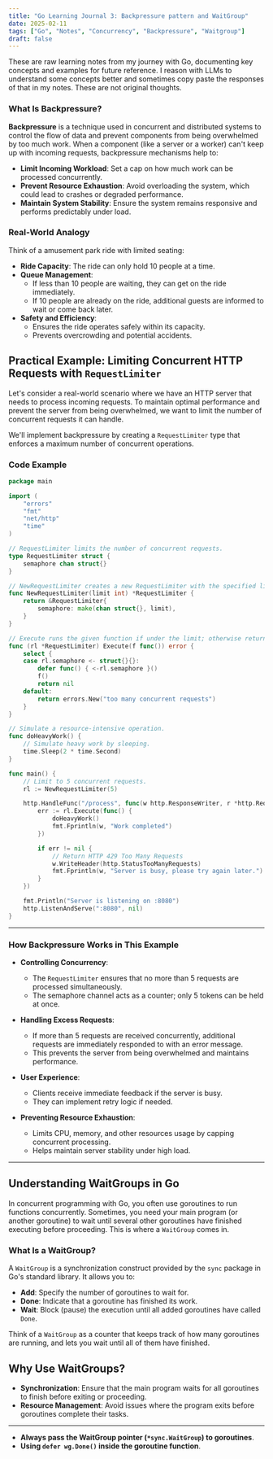 ```yaml
---
title: "Go Learning Journal 3: Backpressure pattern and WaitGroup"
date: 2025-02-11
tags: ["Go", "Notes", "Concurrency", "Backpressure", "Waitgroup"]
draft: false
---
```


These are raw learning notes from my journey with Go, documenting key concepts and examples for future reference. I reason with LLMs to understand some concepts better and sometimes copy paste the responses of that in my notes. These are not original thoughts.


### What Is Backpressure?

**Backpressure** is a technique used in concurrent and distributed systems to control the flow of data and prevent components from being overwhelmed by too much work. When a component (like a server or a worker) can't keep up with incoming requests, backpressure mechanisms help to:

- **Limit Incoming Workload**: Set a cap on how much work can be processed concurrently.
- **Prevent Resource Exhaustion**: Avoid overloading the system, which could lead to crashes or degraded performance.
- **Maintain System Stability**: Ensure the system remains responsive and performs predictably under load.

### Real-World Analogy

Think of a amusement park ride with limited seating:

- **Ride Capacity**: The ride can only hold 10 people at a time.
- **Queue Management**:
    - If less than 10 people are waiting, they can get on the ride immediately.
    - If 10 people are already on the ride, additional guests are informed to wait or come back later.
- **Safety and Efficiency**:
    - Ensures the ride operates safely within its capacity.
    - Prevents overcrowding and potential accidents.

## Practical Example: Limiting Concurrent HTTP Requests with `RequestLimiter`

Let's consider a real-world scenario where we have an HTTP server that needs to process incoming requests. To maintain optimal performance and prevent the server from being overwhelmed, we want to limit the number of concurrent requests it can handle.

We'll implement backpressure by creating a `RequestLimiter` type that enforces a maximum number of concurrent operations.

### Code Example

```go
package main

import (
    "errors"
    "fmt"
    "net/http"
    "time"
)

// RequestLimiter limits the number of concurrent requests.
type RequestLimiter struct {
    semaphore chan struct{}
}

// NewRequestLimiter creates a new RequestLimiter with the specified limit.
func NewRequestLimiter(limit int) *RequestLimiter {
    return &RequestLimiter{
        semaphore: make(chan struct{}, limit),
    }
}

// Execute runs the given function if under the limit; otherwise returns an error.
func (rl *RequestLimiter) Execute(f func()) error {
    select {
    case rl.semaphore <- struct{}{}:
        defer func() { <-rl.semaphore }()
        f()
        return nil
    default:
        return errors.New("too many concurrent requests")
    }
}

// Simulate a resource-intensive operation.
func doHeavyWork() {
    // Simulate heavy work by sleeping.
    time.Sleep(2 * time.Second)
}

func main() {
    // Limit to 5 concurrent requests.
    rl := NewRequestLimiter(5)

    http.HandleFunc("/process", func(w http.ResponseWriter, r *http.Request) {
        err := rl.Execute(func() {
            doHeavyWork()
            fmt.Fprintln(w, "Work completed")
        })

        if err != nil {
            // Return HTTP 429 Too Many Requests
            w.WriteHeader(http.StatusTooManyRequests)
            fmt.Fprintln(w, "Server is busy, please try again later.")
        }
    })

    fmt.Println("Server is listening on :8080")
    http.ListenAndServe(":8080", nil)
}
```

---

### How Backpressure Works in This Example

- **Controlling Concurrency**:
    - The `RequestLimiter` ensures that no more than 5 requests are processed simultaneously.
    - The semaphore channel acts as a counter; only 5 tokens can be held at once.

- **Handling Excess Requests**:
    - If more than 5 requests are received concurrently, additional requests are immediately responded to with an error message.
    - This prevents the server from being overwhelmed and maintains performance.

- **User Experience**:
    - Clients receive immediate feedback if the server is busy.
    - They can implement retry logic if needed.

- **Preventing Resource Exhaustion**:
    - Limits CPU, memory, and other resources usage by capping concurrent processing.
    - Helps maintain server stability under high load.

---

## Understanding WaitGroups in Go

In concurrent programming with Go, you often use goroutines to run functions concurrently. Sometimes, you need your main program (or another goroutine) to wait until several other goroutines have finished executing before proceeding. This is where a `WaitGroup` comes in.

### What Is a WaitGroup?

A `WaitGroup` is a synchronization construct provided by the `sync` package in Go's standard library. It allows you to:

- **Add**: Specify the number of goroutines to wait for.
- **Done**: Indicate that a goroutine has finished its work.
- **Wait**: Block (pause) the execution until all added goroutines have called `Done`.

Think of a `WaitGroup` as a counter that keeps track of how many goroutines are running, and lets you wait until all of them have finished.

## Why Use WaitGroups?

- **Synchronization**: Ensure that the main program waits for all goroutines to finish before exiting or proceeding.
- **Resource Management**: Avoid issues where the program exits before goroutines complete their tasks.

---

- **Always pass the WaitGroup pointer (`*sync.WaitGroup`) to goroutines**.
- **Using `defer wg.Done()` inside the goroutine function**.
